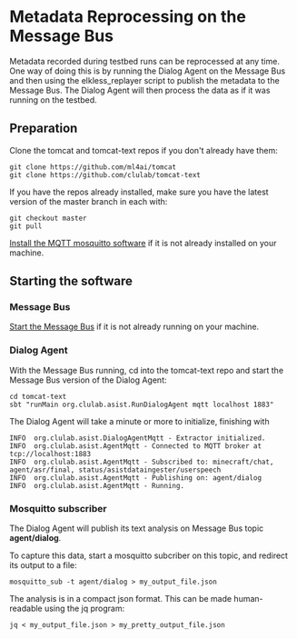 
# Metadata Reprocessing on the Message Bus 

Metadata recorded during testbed runs can be reprocessed at any time.  One way of doing this is by running the Dialog Agent on the Message Bus and then using the elkless_replayer script to publish the metadata to the Message Bus.   The Dialog Agent will then process the data as if it was running on the testbed.

## Preparation

Clone the tomcat and tomcat-text repos if you don't already have them:

```
git clone https://github.com/ml4ai/tomcat
git clone https://github.com/clulab/tomcat-text
```

If you have the repos already installed, make sure you have the latest version of the master branch in each with:

```
git checkout master
git pull
```

[Install the MQTT mosquitto software](Using_the_Message_Bus.md#installation) if it is not already installed on your machine.


## Starting the software


### Message Bus
[Start the Message Bus](Using_the_Message_Bus.md#running-the-message-bus) if it is not already running on your machine.


### Dialog Agent

With the Message Bus running, cd into the tomcat-text repo and start the Message Bus version of the Dialog Agent:

```
cd tomcat-text
sbt "runMain org.clulab.asist.RunDialogAgent mqtt localhost 1883"
```

The Dialog Agent will take a minute or more to initialize, finishing with  
```
INFO  org.clulab.asist.DialogAgentMqtt - Extractor initialized.
INFO  org.clulab.asist.AgentMqtt - Connected to MQTT broker at tcp://localhost:1883
INFO  org.clulab.asist.AgentMqtt - Subscribed to: minecraft/chat, agent/asr/final, status/asistdataingester/userspeech
INFO  org.clulab.asist.AgentMqtt - Publishing on: agent/dialog
INFO  org.clulab.asist.AgentMqtt - Running.
```


### Mosquitto subscriber

The Dialog Agent will publish its text analysis on Message Bus topic **agent/dialog**.

To capture this data, start a mosquitto subcriber on this topic, and redirect its output to a file:

```
mosquitto_sub -t agent/dialog > my_output_file.json
```

The analysis is in a compact json format.  This can be made human-readable using the jq program:

```
jq < my_output_file.json > my_pretty_output_file.json
```




